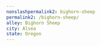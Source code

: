 ```yaml
---
﻿nonslashpermalink2: bighorn-sheep
permalink2: /bighorn-sheep/
alley: Bighorn Sheep
city: Alsea
state: Oregon
---
```

